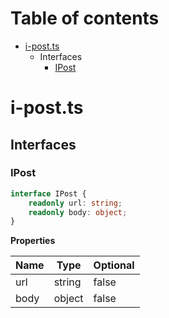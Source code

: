 # Table of contents

* [i-post.ts][SourceFile-44]
    * Interfaces
        * [IPost][InterfaceDeclaration-32]

# i-post.ts

## Interfaces

### IPost

```typescript
interface IPost {
    readonly url: string;
    readonly body: object;
}
```

**Properties**

| Name | Type   | Optional |
| ---- | ------ | -------- |
| url  | string | false    |
| body | object | false    |

[SourceFile-44]: i-post.md#i-postts
[InterfaceDeclaration-32]: i-post.md#ipost